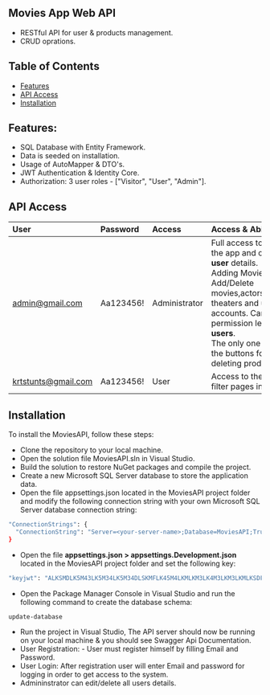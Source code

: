 ## Movies App Web API 
- RESTful API for user & products management.
- CRUD oprations.

## Table of Contents

- [Features](#features)
- [API Access](#api-access)
- [Installation](#installation)


## Features:
- SQL Database with Entity Framework.
- Data is seeded on installation.
- Usage of AutoMapper & DTO's.
- JWT Authentication & Identity Core.
- Authorization: 3 user roles - ["Visitor", "User", "Admin"].


## API Access
| User              | Password                   | Access       |  Access & Abilities           |        
| :---------------  | :------------------------- | :----------- | :-----------
| admin@gmail.com   | Aa123456!                   | Administrator|  Full access to any page in the app and observe <strong>any user </strong> details.<br> Adding Movies & Actors.<br>Add/Delete movies,actors,genres,movie theaters and user's accounts. Can Change the permission levels of <strong>all users</strong>.<br>The only one who can see the buttons for adding and deleting products.|
| krtstunts@gmail.com    | Aa123456!                   | User         |Access to the main and filter pages in the app. |


## Installation

To install the MoviesAPI, follow these steps:
- Clone the repository to your local machine.
- Open the solution file MoviesAPI.sln in Visual Studio.
- Build the solution to restore NuGet packages and compile the project.
- Create a new Microsoft SQL Server database to store the application data.
- Open the file appsettings.json located in the MoviesAPI project folder and modify the following connection string with your own Microsoft SQL Server database connection string:
```bash
"ConnectionStrings": {
  "ConnectionString": "Server=<your-server-name>;Database=MoviesAPI;Trusted_Connection = True;TrustServerCertificate= True;"
}
```
- Open the file <strong> appsettings.json > appsettings.Development.json </strong> located in the MoviesAPI project folder and set the following key:
```bash
"keyjwt": "ALKSMDLK5M43LK5M34LK5M34DLSKMFLK45M4LKMLKM3LK4M3LKM3LKMLKSDFM"
```

- Open the Package Manager Console in Visual Studio and run the following command to create the database schema:
```bash
update-database
```
- Run the project in Visual Studio, The API server should now be running on your local machine & you should see Swagger Api Documentation.
- User Registration: - User must register himself by filling Email and Password.
- User Login: After registration user will enter Email and password for logging in order to get access to the system.
- Admininstrator can edit/delete all users details.

  
